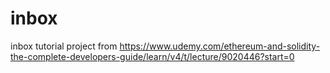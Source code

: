# inbox
inbox tutorial project from https://www.udemy.com/ethereum-and-solidity-the-complete-developers-guide/learn/v4/t/lecture/9020446?start=0
